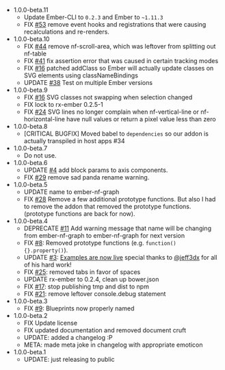 - 1.0.0-beta.11
  - Update Ember-CLI to `0.2.3` and Ember to `~1.11.3`
  - FIX [#53](//github.com/Netflix/ember-nf-graph/issues/53) remove event hooks and registrations that were causing recalculations and re-renders.
- 1.0.0-beta.10
  - FIX [#44](//github.com/Netflix/ember-nf-graph/issues/44) remove nf-scroll-area, which was leftover from splitting out nf-table
  - FIX [#41](//github.com/Netflix/ember-nf-graph/issues/41) fix assertion error that was caused in certain tracking modes
  - FIX [#16](//github.com/Netflix/ember-nf-graph/issues/16) patched addClass so Ember will actually update classes on SVG elements using classNameBindings
  - UPDATE [#38](//github.com/Netflix/ember-nf-graph/issues/38) Test on multiple Ember versions
- 1.0.0-beta.9
  - FIX [#16](//github.com/Netflix/ember-nf-graph/issues/16) SVG classes not swapping when selection changed
  - FIX lock to rx-ember 0.2.5-1
  - FIX [#24](//github.com/Netflix/ember-nf-graph/issues/24) SVG lines no longer complain when nf-vertical-line or nf-horizontal-line have null values
    or return a pixel value less than zero
- 1.0.0-beta.8
  - [CRITICAL BUGFIX] Moved babel to `dependencies` so our addon is actually transpiled in host apps #34
- 1.0.0-beta.7
  - Do not use.
- 1.0.0-beta.6
  - UPDATE [#4](//github.com/Netflix/ember-nf-graph/issues/4) add block params to axis components.
  - FIX [#29](//github.com/netflix/ember-nf-graph/issues/29) remove sad panda rename warning.
- 1.0.0-beta.5
  - UPDATE name to ember-nf-graph
  - FIX [#28](//github.com/netflix/ember-nf-graph/issues/28) Remove a few additional prototype functions. But also I had to 
    remove the addon that removed the prototype functions. (prototype functions are back for now).
- 1.0.0-beta.4
  - DEPRECATE [#11](//github.com/netflix/ember-nf-graph/issues/11) Add warning message that name will be changing from ember-nf-graph 
    to ember-nf-graph for next version
  - FIX [#8](//github.com/netflix/ember-nf-graph/issues/8): Removed prototype functions (e.g. `function() {}.property()`).
  - UPDATE [#3](//github.com/netflix/ember-nf-graph/issues/3): [Examples are now live](//netflix.github.io/ember-nf-graph-examples/dist) special thanks to [@jeff3dx](//github.com/jeff3dx) 
    for all of his hard work!
  - FIX [#25](//github.com/netflix/ember-nf-graph/issues/25): removed tabs in favor of spaces
  - UPDATE rx-ember to 0.2.4, clean up bower.json
  - FIX [#17](//github.com/netflix/ember-nf-graph/pull/17): stop publishing tmp and dist to npm
  - FIX [#21](//github.com/netflix/ember-nf-graph/issues/21): remove leftover console.debug statement
- 1.0.0-beta.3
  - FIX [#9](//github.com/netflix/ember-nf-graph/issues/9): Blueprints now properly named
- 1.0.0-beta.2
  - FIX Update license
  - FIX updated documentation and removed document cruft
  - UPDATE: added a changelog :P
  - META: made meta joke in changelog with appropriate emoticon
- 1.0.0-beta.1
  - UPDATE: just releasing to public
